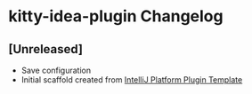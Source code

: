 <!-- Keep a Changelog guide -> https://keepachangelog.com -->

# kitty-idea-plugin Changelog

## [Unreleased]
- Save configuration
- Initial scaffold created
  from [IntelliJ Platform Plugin Template](https://github.com/JetBrains/intellij-platform-plugin-template)
